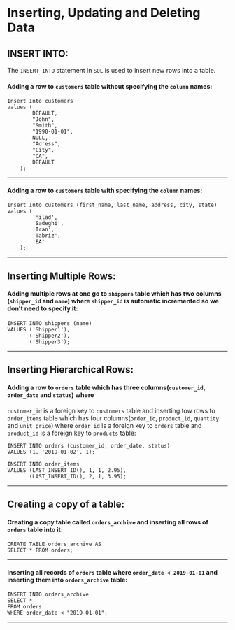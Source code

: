 # Inserting, Updating and Deleting Data

## INSERT INTO:
The `INSERT INTO` statement in `SQL` is used to insert new rows into a table.

#### Adding a row to `customers` table without specifying the `column` names:
```mysql
Insert Into customers
values (
        DEFAULT,
        "John",
        "Smith",
        "1990-01-01",
        NULL,
        "Adress",
        "City",
        "CA",
        DEFAULT
    );
```

---

#### Adding a row to `customers` table with specifying the `column` names:
```mysql
Insert Into customers (first_name, last_name, address, city, state) 
values (
        'Milad',
        'Sadeghi',
        'Iran',
        'Tabriz',
        'EA'
    );
```

---

## Inserting Multiple Rows:

#### Adding multiple rows at one go to `shippers` table which has two columns (`shipper_id` and `name`) where `shipper_id` is automatic incremented so we don't need to specify it:
```mysql
INSERT INTO shippers (name)
VALUES ('Shipper1'),
       ('Shipper2'),
       ('Shipper3');
```

---

## Inserting Hierarchical Rows:

#### Adding a row to `orders` table which has three columns(`customer_id`, `order_date` and `status`) where
`customer_id` is a foreign key to `customers` table and inserting tow rows to `order_items` table which has four
columns(`order_id`, `product_id`, `quantity` and `unit_price`) where `order_id` is a foreign key to `orders` table and
`product_id` is a foreign key to `products` table:
```mysql
INSERT INTO orders (customer_id, order_date, status)
VALUES (1, '2019-01-02', 1);

INSERT INTO order_items
VALUES (LAST_INSERT_ID(), 1, 1, 2.95),
       (LAST_INSERT_ID(), 2, 1, 3.95);
```

---

## Creating a copy of a table:

#### Creating a copy table called `orders_archive` and inserting all rows of `orders` table into it:
```mysql
CREATE TABLE orders_archive AS 
SELECT * FROM orders;
```

---

#### Inserting all records of `orders` table where `order_date < 2019-01-01` and inserting them into `orders_archive` table:
```mysql
INSERT INTO orders_archive
SELECT *
FROM orders
WHERE order_date < "2019-01-01";
```

---
